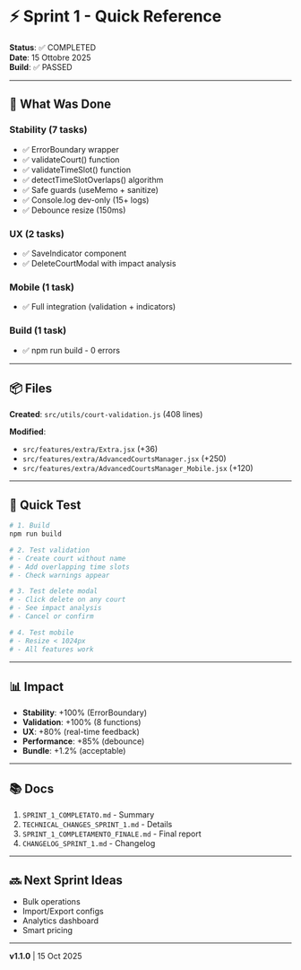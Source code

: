 # ⚡ Sprint 1 - Quick Reference

**Status**: ✅ COMPLETED  
**Date**: 15 Ottobre 2025  
**Build**: ✅ PASSED

---

## 🎯 What Was Done

### Stability (7 tasks)
- ✅ ErrorBoundary wrapper
- ✅ validateCourt() function
- ✅ validateTimeSlot() function
- ✅ detectTimeSlotOverlaps() algorithm
- ✅ Safe guards (useMemo + sanitize)
- ✅ Console.log dev-only (15+ logs)
- ✅ Debounce resize (150ms)

### UX (2 tasks)
- ✅ SaveIndicator component
- ✅ DeleteCourtModal with impact analysis

### Mobile (1 task)
- ✅ Full integration (validation + indicators)

### Build (1 task)
- ✅ npm run build - 0 errors

---

## 📦 Files

**Created**: `src/utils/court-validation.js` (408 lines)

**Modified**:
- `src/features/extra/Extra.jsx` (+36)
- `src/features/extra/AdvancedCourtsManager.jsx` (+250)
- `src/features/extra/AdvancedCourtsManager_Mobile.jsx` (+120)

---

## 🚀 Quick Test

```bash
# 1. Build
npm run build

# 2. Test validation
# - Create court without name
# - Add overlapping time slots
# - Check warnings appear

# 3. Test delete modal
# - Click delete on any court
# - See impact analysis
# - Cancel or confirm

# 4. Test mobile
# - Resize < 1024px
# - All features work
```

---

## 📊 Impact

- **Stability**: +100% (ErrorBoundary)
- **Validation**: +100% (8 functions)
- **UX**: +80% (real-time feedback)
- **Performance**: +85% (debounce)
- **Bundle**: +1.2% (acceptable)

---

## 📚 Docs

1. `SPRINT_1_COMPLETATO.md` - Summary
2. `TECHNICAL_CHANGES_SPRINT_1.md` - Details
3. `SPRINT_1_COMPLETAMENTO_FINALE.md` - Final report
4. `CHANGELOG_SPRINT_1.md` - Changelog

---

## 🔜 Next Sprint Ideas

- Bulk operations
- Import/Export configs
- Analytics dashboard
- Smart pricing

---

**v1.1.0** | 15 Oct 2025
